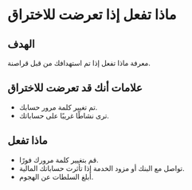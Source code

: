 # ماذا تفعل إذا تعرضت للاختراق

## الهدف
معرفة ماذا تفعل إذا تم استهدافك من قبل قراصنة.

## علامات أنك قد تعرضت للاختراق
- تم تغيير كلمة مرور حسابك.
- ترى نشاطًا غريبًا على حساباتك.

## ماذا تفعل
- قم بتغيير كلمة مرورك فورًا.
- تواصل مع البنك أو مزود الخدمة إذا تأثرت حساباتك المالية.
- أبلغ السلطات عن الهجوم.